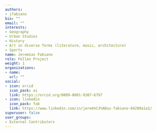 ```yaml
---
authors:
- jfabiano
bio: ""
email: ""
interests:
- Geography 
- Urban Studies
- History 
- Art in diverse forms (literature, music, architecture)
- Sports
name: Jeremías Fabiano
role: Pollen Project
weight: 1
organizations:
- name: 
  url: ""
social:
- icon: orcid
  icon_pack: ai
  link: https://orcid.org/0009-0001-9307-6797
- icon: linkedin
  icon_pack: fab
  link: https://www.linkedin.com/in/jerem%C3%ADas-fabiano-84208a1a2/
superuser: false
user_groups:
- External Contributors
---
```

